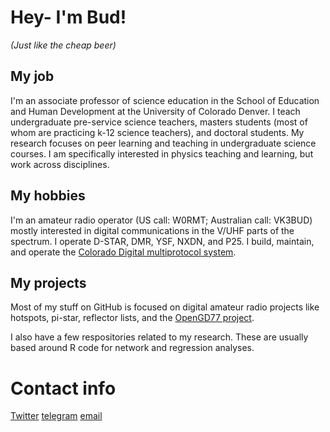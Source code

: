 # Hey- I'm Bud!
_(Just like the cheap beer)_

## My job
I'm an associate professor of science education in the School of Education and Human Development at the University of Colorado Denver. I teach undergraduate pre-service science teachers, masters students (most of whom are practicing k-12 science teachers), and doctoral students. My research focuses on peer learning and teaching in undergraduate science courses. I am specifically interested in physics teaching and learning, but work across disciplines.

## My hobbies
I'm an amateur radio operator (US call: W0RMT; Australian call: VK3BUD) mostly interested in digital communications in the V/UHF parts of the spectrum. I operate D-STAR, DMR, YSF, NXDN, and P25. I build, maintain, and operate the [Colorado Digital multiprotocol system](https://coloradodigital.net).

## My projects
Most of my stuff on GitHub is focused on digital amateur radio projects like hotspots, pi-star, reflector lists, and the [OpenGD77 project](https://github.com/rogerclarkmelbourne/OpenGD77).

I also have a few respositories related to my research. These are usually based around R code for network and regression analyses.

# Contact info
[Twitter](https://twitter.com/Bud_T)
[telegram](https://t.me/Bud_W0RMT)
[email](mailto:robert.m.talbot@gmail.com)  

<!--
**RobertMTalbot/RobertMTalbot** is a ✨ _special_ ✨ repository because its `README.md` (this file) appears on your GitHub profile.
